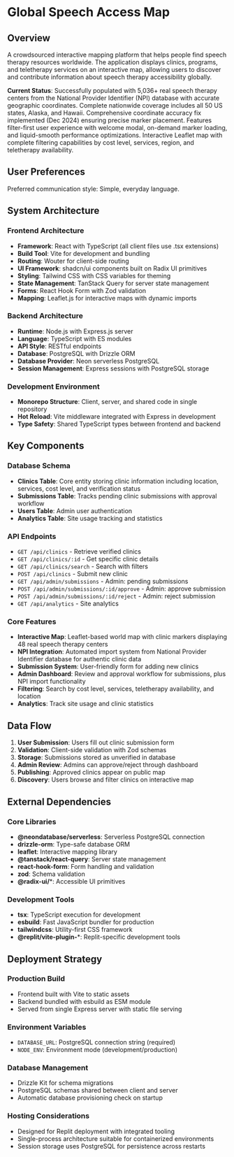 # Global Speech Access Map

## Overview

A crowdsourced interactive mapping platform that helps people find speech therapy resources worldwide. The application displays clinics, programs, and teletherapy services on an interactive map, allowing users to discover and contribute information about speech therapy accessibility globally.

**Current Status**: Successfully populated with 5,036+ real speech therapy centers from the National Provider Identifier (NPI) database with accurate geographic coordinates. Complete nationwide coverage includes all 50 US states, Alaska, and Hawaii. Comprehensive coordinate accuracy fix implemented (Dec 2024) ensuring precise marker placement. Features filter-first user experience with welcome modal, on-demand marker loading, and liquid-smooth performance optimizations. Interactive Leaflet map with complete filtering capabilities by cost level, services, region, and teletherapy availability.

## User Preferences

Preferred communication style: Simple, everyday language.

## System Architecture

### Frontend Architecture
- **Framework**: React with TypeScript (all client files use .tsx extensions)
- **Build Tool**: Vite for development and bundling
- **Routing**: Wouter for client-side routing
- **UI Framework**: shadcn/ui components built on Radix UI primitives
- **Styling**: Tailwind CSS with CSS variables for theming
- **State Management**: TanStack Query for server state management
- **Forms**: React Hook Form with Zod validation
- **Mapping**: Leaflet.js for interactive maps with dynamic imports

### Backend Architecture
- **Runtime**: Node.js with Express.js server
- **Language**: TypeScript with ES modules
- **API Style**: RESTful endpoints
- **Database**: PostgreSQL with Drizzle ORM
- **Database Provider**: Neon serverless PostgreSQL
- **Session Management**: Express sessions with PostgreSQL storage

### Development Environment
- **Monorepo Structure**: Client, server, and shared code in single repository
- **Hot Reload**: Vite middleware integrated with Express in development
- **Type Safety**: Shared TypeScript types between frontend and backend

## Key Components

### Database Schema
- **Clinics Table**: Core entity storing clinic information including location, services, cost level, and verification status
- **Submissions Table**: Tracks pending clinic submissions with approval workflow
- **Users Table**: Admin user authentication
- **Analytics Table**: Site usage tracking and statistics

### API Endpoints
- `GET /api/clinics` - Retrieve verified clinics
- `GET /api/clinics/:id` - Get specific clinic details
- `GET /api/clinics/search` - Search with filters
- `POST /api/clinics` - Submit new clinic
- `GET /api/admin/submissions` - Admin: pending submissions
- `POST /api/admin/submissions/:id/approve` - Admin: approve submission
- `POST /api/admin/submissions/:id/reject` - Admin: reject submission
- `GET /api/analytics` - Site analytics

### Core Features
- **Interactive Map**: Leaflet-based world map with clinic markers displaying 48 real speech therapy centers
- **NPI Integration**: Automated import system from National Provider Identifier database for authentic clinic data
- **Submission System**: User-friendly form for adding new clinics
- **Admin Dashboard**: Review and approval workflow for submissions, plus NPI import functionality
- **Filtering**: Search by cost level, services, teletherapy availability, and location
- **Analytics**: Track site usage and clinic statistics

## Data Flow

1. **User Submission**: Users fill out clinic submission form
2. **Validation**: Client-side validation with Zod schemas
3. **Storage**: Submissions stored as unverified in database
4. **Admin Review**: Admins can approve/reject through dashboard
5. **Publishing**: Approved clinics appear on public map
6. **Discovery**: Users browse and filter clinics on interactive map

## External Dependencies

### Core Libraries
- **@neondatabase/serverless**: Serverless PostgreSQL connection
- **drizzle-orm**: Type-safe database ORM
- **leaflet**: Interactive mapping library
- **@tanstack/react-query**: Server state management
- **react-hook-form**: Form handling and validation
- **zod**: Schema validation
- **@radix-ui/***: Accessible UI primitives

### Development Tools
- **tsx**: TypeScript execution for development
- **esbuild**: Fast JavaScript bundler for production
- **tailwindcss**: Utility-first CSS framework
- **@replit/vite-plugin-***: Replit-specific development tools

## Deployment Strategy

### Production Build
- Frontend built with Vite to static assets
- Backend bundled with esbuild as ESM module
- Served from single Express server with static file serving

### Environment Variables
- `DATABASE_URL`: PostgreSQL connection string (required)
- `NODE_ENV`: Environment mode (development/production)

### Database Management
- Drizzle Kit for schema migrations
- PostgreSQL schemas shared between client and server
- Automatic database provisioning check on startup

### Hosting Considerations
- Designed for Replit deployment with integrated tooling
- Single-process architecture suitable for containerized environments
- Session storage uses PostgreSQL for persistence across restarts